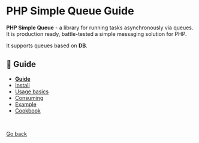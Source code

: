 PHP Simple Queue Guide
======================

**PHP Simple Queue** - a library for running tasks asynchronously via queues.
It is production ready, battle-tested a simple messaging solution for PHP.

It supports queues based on **DB**.

## :book: Guide

* **[Guide](./README.md)**
* [Install](./install.md)
* [Usage basics](./usage.md)
* [Consuming](./consuming.md)
* [Example](./example.md)
* [Cookbook](./cookbook.md)


<br>

[Go back](https://github.com/nepster-web/php-simple-queue)